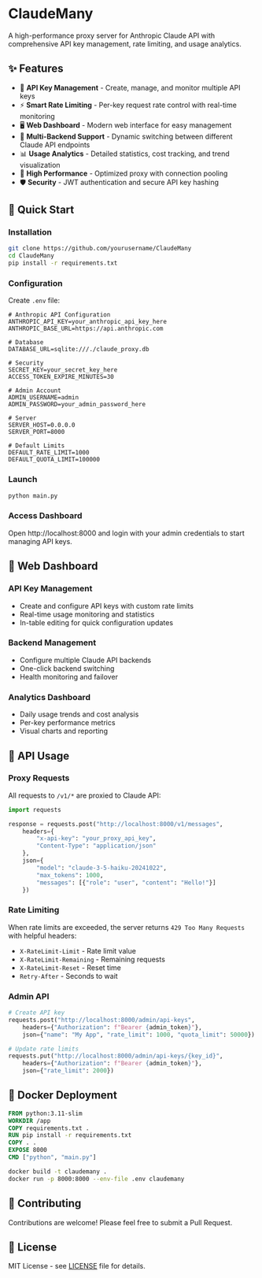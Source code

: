 # ClaudeMany

A high-performance proxy server for Anthropic Claude API with comprehensive API key management, rate limiting, and usage analytics.

## ✨ Features

- 🔐 **API Key Management** - Create, manage, and monitor multiple API keys
- ⚡ **Smart Rate Limiting** - Per-key request rate control with real-time monitoring
- 🖥️ **Web Dashboard** - Modern web interface for easy management
- 🔄 **Multi-Backend Support** - Dynamic switching between different Claude API endpoints
- 📊 **Usage Analytics** - Detailed statistics, cost tracking, and trend visualization
- 🚀 **High Performance** - Optimized proxy with connection pooling
- 🛡️ **Security** - JWT authentication and secure API key hashing

## 🚀 Quick Start

### Installation

```bash
git clone https://github.com/yourusername/ClaudeMany
cd ClaudeMany
pip install -r requirements.txt
```

### Configuration

Create `.env` file:

```env
# Anthropic API Configuration
ANTHROPIC_API_KEY=your_anthropic_api_key_here
ANTHROPIC_BASE_URL=https://api.anthropic.com

# Database
DATABASE_URL=sqlite:///./claude_proxy.db

# Security
SECRET_KEY=your_secret_key_here
ACCESS_TOKEN_EXPIRE_MINUTES=30

# Admin Account
ADMIN_USERNAME=admin
ADMIN_PASSWORD=your_admin_password_here

# Server
SERVER_HOST=0.0.0.0
SERVER_PORT=8000

# Default Limits
DEFAULT_RATE_LIMIT=1000
DEFAULT_QUOTA_LIMIT=100000
```

### Launch

```bash
python main.py
```

### Access Dashboard

Open http://localhost:8000 and login with your admin credentials to start managing API keys.

## 📱 Web Dashboard

### API Key Management
- Create and configure API keys with custom rate limits
- Real-time usage monitoring and statistics
- In-table editing for quick configuration updates

### Backend Management  
- Configure multiple Claude API backends
- One-click backend switching
- Health monitoring and failover

### Analytics Dashboard
- Daily usage trends and cost analysis
- Per-key performance metrics
- Visual charts and reporting

## 🔧 API Usage

### Proxy Requests

All requests to `/v1/*` are proxied to Claude API:

```python
import requests

response = requests.post("http://localhost:8000/v1/messages",
    headers={
        "x-api-key": "your_proxy_api_key",
        "Content-Type": "application/json"
    },
    json={
        "model": "claude-3-5-haiku-20241022",
        "max_tokens": 1000,
        "messages": [{"role": "user", "content": "Hello!"}]
    })
```

### Rate Limiting

When rate limits are exceeded, the server returns `429 Too Many Requests` with helpful headers:

- `X-RateLimit-Limit` - Rate limit value
- `X-RateLimit-Remaining` - Remaining requests  
- `X-RateLimit-Reset` - Reset time
- `Retry-After` - Seconds to wait

### Admin API

```python
# Create API key
requests.post("http://localhost:8000/admin/api-keys",
    headers={"Authorization": f"Bearer {admin_token}"},
    json={"name": "My App", "rate_limit": 1000, "quota_limit": 50000})

# Update rate limits
requests.put("http://localhost:8000/admin/api-keys/{key_id}",
    headers={"Authorization": f"Bearer {admin_token}"},
    json={"rate_limit": 2000})
```

## 🐳 Docker Deployment

```dockerfile
FROM python:3.11-slim
WORKDIR /app
COPY requirements.txt .
RUN pip install -r requirements.txt
COPY . .
EXPOSE 8000
CMD ["python", "main.py"]
```

```bash
docker build -t claudemany .
docker run -p 8000:8000 --env-file .env claudemany
```

## 🤝 Contributing

Contributions are welcome! Please feel free to submit a Pull Request.

## 📄 License

MIT License - see [LICENSE](LICENSE) file for details.